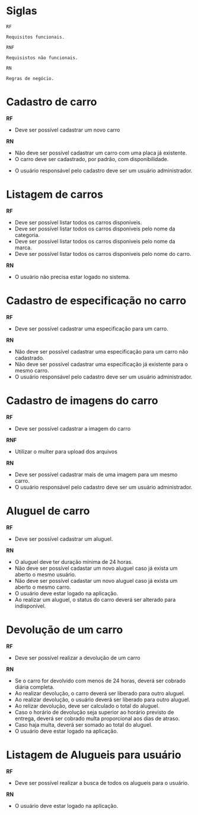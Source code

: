 # Siglas

`RF`
     
    Requisitos funcionais.
`RNF`
     
    Requisistos não funcionais.
`RN`
    
    Regras de negócio.

# Cadastro de carro

**RF**
- Deve ser possível cadastrar um novo carro

**RN**
- Não deve ser possível cadastrar um carro com uma placa já existente.
- O carro deve ser cadastrado, por padrão, com disponibilidade.
* O usuário responsável pelo cadastro deve ser um usuário administrador.

# Listagem de carros

**RF**
- Deve ser possível listar todos os carros disponíveis.
- Deve ser possível listar todos os carros disponiveis pelo nome da categoria.
- Deve ser possível listar todos os carros disponiveis pelo nome da marca.
- Deve ser possível listar todos os carros disponiveis pelo nome do carro.

**RN**
- O usuário não precisa estar logado no sistema.

# Cadastro de especificação no carro

**RF**
- Deve ser possível cadastrar uma especificação para um carro.

**RN**
- Não deve ser possível cadastrar uma especificação para um carro não cadastrado.
- Não deve ser possível cadastrar uma especificação já existente para o mesmo carro.
- O usuário responsável pelo cadastro deve ser um usuário administrador.

# Cadastro de imagens do carro

**RF**
- Deve ser possível cadastrar a imagem do carro

**RNF**
- Utilizar o multer para upload dos arquivos

**RN**
- Deve ser possível cadastrar mais de uma imagem para um mesmo carro.
- O usuário responsável pelo cadastro deve ser um usuário administrador.

# Aluguel de carro
**RF**
- Deve ser possível cadastrar um aluguel.

**RN**
- O aluguel deve ter duração mínima de 24 horas.
- Não deve ser possível cadastar um novo aluguel caso já exista um aberto o mesmo usuário.
- Não deve ser possível cadastar um novo aluguel caso já exista um aberto o mesmo carro.
- O usuário deve estar logado na aplicação.
- Ao realizar um aluguel, o status do carro deverá ser alterado para indisponível.

# Devolução de um carro

**RF**
- Deve ser possível realizar a devolução de um carro

**RN**
- Se o carro for devolvido com menos de 24 horas, deverá ser cobrado diária completa.
- Ao realizar devolução, o carro deverá ser liberado para outro aluguel.
- Ao realizar devolução, o usuário deverá ser liberado para outro aluguel.
- Ao relizar devolução, deve ser calculado o total do aluguel.
- Caso o horário de devolução seja superior ao horário previsto de entrega, deverá ser cobrado multa proporcional aos dias de atraso.
- Caso haja multa, deverá ser somado ao total do aluguel.
- O usuário deve estar logado na aplicação.

# Listagem de Alugueis para usuário
**RF**
- Deve ser possível realizar a busca de todos os alugueis para o usuário.

**RN**
- O usuário deve estar logado na aplicação.